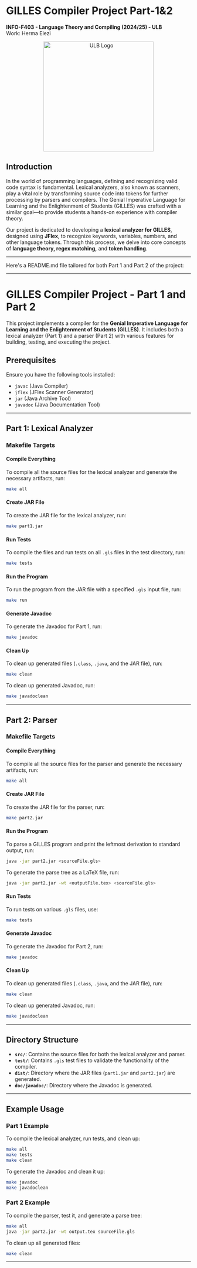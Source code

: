 # GILLES Compiler Project Part-1&2
**INFO-F403 - Language Theory and Compiling (2024/25) - ULB**  
Work: Herma Elezi

<div align="center">
    <img src="https://actus.ulb.be/medias/photo/logo-universite-libre-bruxelles_1661952138925-png?ID_FICHE=19524" alt="ULB Logo" width="300"/>
</div>

## Introduction

In the world of programming languages, defining and recognizing valid code syntax is fundamental. Lexical analyzers, also known as scanners, play a vital role by transforming source code into tokens for further processing by parsers and compilers. The Genial Imperative Language for Learning and the Enlightenment of Students (GILLES) was crafted with a similar goal—to provide students a hands-on experience with compiler theory.

Our project is dedicated to developing a **lexical analyzer for GILLES**, designed using **JFlex**, to recognize keywords, variables, numbers, and other language tokens. Through this process, we delve into core concepts of **language theory, regex matching,** and **token handling**.

---

Here's a README.md file tailored for both Part 1 and Part 2 of the project:

---

# GILLES Compiler Project - Part 1 and Part 2

This project implements a compiler for the **Genial Imperative Language for Learning and the Enlightenment of Students (GILLES)**. It includes both a lexical analyzer (Part 1) and a parser (Part 2) with various features for building, testing, and executing the project.

## Prerequisites

Ensure you have the following tools installed:
- `javac` (Java Compiler)
- `jflex` (JFlex Scanner Generator)
- `jar` (Java Archive Tool)
- `javadoc` (Java Documentation Tool)

---

## Part 1: Lexical Analyzer

### Makefile Targets

#### Compile Everything
To compile all the source files for the lexical analyzer and generate the necessary artifacts, run:
```bash
make all
```

#### Create JAR File
To create the JAR file for the lexical analyzer, run:
```bash
make part1.jar
```

#### Run Tests
To compile the files and run tests on all `.gls` files in the test directory, run:
```bash
make tests
```

#### Run the Program
To run the program from the JAR file with a specified `.gls` input file, run:
```bash
make run
```

#### Generate Javadoc
To generate the Javadoc for Part 1, run:
```bash
make javadoc
```

#### Clean Up
To clean up generated files (`.class`, `.java`, and the JAR file), run:
```bash
make clean
```

To clean up generated Javadoc, run:
```bash
make javadoclean
```

---

## Part 2: Parser

### Makefile Targets

#### Compile Everything
To compile all the source files for the parser and generate the necessary artifacts, run:
```bash
make all
```

#### Create JAR File
To create the JAR file for the parser, run:
```bash
make part2.jar
```

#### Run the Program
To parse a GILLES program and print the leftmost derivation to standard output, run:
```bash
java -jar part2.jar <sourceFile.gls>
```

To generate the parse tree as a LaTeX file, run:
```bash
java -jar part2.jar -wt <outputFile.tex> <sourceFile.gls>
```

#### Run Tests
To run tests on various `.gls` files, use:
```bash
make tests
```

#### Generate Javadoc
To generate the Javadoc for Part 2, run:
```bash
make javadoc
```

#### Clean Up
To clean up generated files (`.class`, `.java`, and the JAR file), run:
```bash
make clean
```

To clean up generated Javadoc, run:
```bash
make javadoclean
```

---

## Directory Structure

- **`src/`**: Contains the source files for both the lexical analyzer and parser.
- **`test/`**: Contains `.gls` test files to validate the functionality of the compiler.
- **`dist/`**: Directory where the JAR files (`part1.jar` and `part2.jar`) are generated.
- **`doc/javadoc/`**: Directory where the Javadoc is generated.

---

## Example Usage

### Part 1 Example
To compile the lexical analyzer, run tests, and clean up:
```bash
make all
make tests
make clean
```

To generate the Javadoc and clean it up:
```bash
make javadoc
make javadoclean
```

### Part 2 Example
To compile the parser, test it, and generate a parse tree:
```bash
make all
java -jar part2.jar -wt output.tex sourceFile.gls
```

To clean up all generated files:
```bash
make clean
```

---
